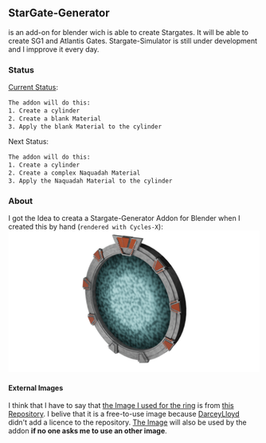 ## StarGate-Generator

is an add-on for blender wich is able to create Stargates. It will be able to create SG1 and Atlantis Gates. 
Stargate-Simulator is still under development and I impprove it every day.

### Status
[Current Status](https://github.com/heschy/Stargate-Generator/projects/1?fullscreen=true):
```
The addon will do this:
1. Create a cylinder
2. Create a blank Material
3. Apply the blank Material to the cylinder
```

Next Status:
```
The addon will do this:
1. Create a cylinder
2. Create a complex Naquadah Material
3. Apply the Naquadah Material to the cylinder
```
### About

I got the Idea to creata a Stargate-Generator Addon for Blender when I created this by hand (`rendered with Cycles-X`):
![IMG_001](my_stargate_nongeoodes.png)

#### External Images
I think that I have to say that [the Image I used for the ring](https://github.com/DarceyLloyd/StargateSimulator/blob/master/images/ring.png) is from [this Repository](https://github.com/DarceyLloyd/StargateSimulator). 
I belive that it is a free-to-use image because [DarceyLloyd](https://github.com/DarceyLloyd/) didn't add a licence to the 
repository. [The Image](https://github.com/DarceyLloyd/StargateSimulator/blob/master/images/ring.png) will also be used by the addon **if no one asks me to use an other image**.

